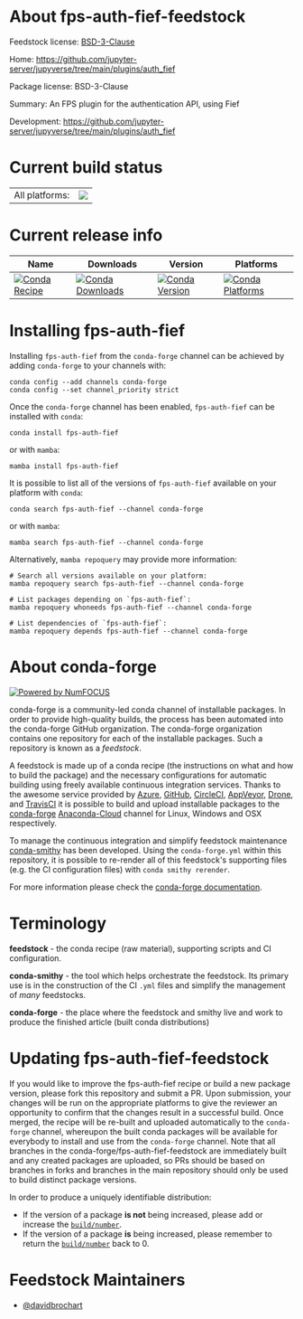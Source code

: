 About fps-auth-fief-feedstock
=============================

Feedstock license: [BSD-3-Clause](https://github.com/conda-forge/fps-auth-fief-feedstock/blob/main/LICENSE.txt)

Home: https://github.com/jupyter-server/jupyverse/tree/main/plugins/auth_fief

Package license: BSD-3-Clause

Summary: An FPS plugin for the authentication API, using Fief

Development: https://github.com/jupyter-server/jupyverse/tree/main/plugins/auth_fief

Current build status
====================


<table><tr><td>All platforms:</td>
    <td>
      <a href="https://dev.azure.com/conda-forge/feedstock-builds/_build/latest?definitionId=17268&branchName=main">
        <img src="https://dev.azure.com/conda-forge/feedstock-builds/_apis/build/status/fps-auth-fief-feedstock?branchName=main">
      </a>
    </td>
  </tr>
</table>

Current release info
====================

| Name | Downloads | Version | Platforms |
| --- | --- | --- | --- |
| [![Conda Recipe](https://img.shields.io/badge/recipe-fps--auth--fief-green.svg)](https://anaconda.org/conda-forge/fps-auth-fief) | [![Conda Downloads](https://img.shields.io/conda/dn/conda-forge/fps-auth-fief.svg)](https://anaconda.org/conda-forge/fps-auth-fief) | [![Conda Version](https://img.shields.io/conda/vn/conda-forge/fps-auth-fief.svg)](https://anaconda.org/conda-forge/fps-auth-fief) | [![Conda Platforms](https://img.shields.io/conda/pn/conda-forge/fps-auth-fief.svg)](https://anaconda.org/conda-forge/fps-auth-fief) |

Installing fps-auth-fief
========================

Installing `fps-auth-fief` from the `conda-forge` channel can be achieved by adding `conda-forge` to your channels with:

```
conda config --add channels conda-forge
conda config --set channel_priority strict
```

Once the `conda-forge` channel has been enabled, `fps-auth-fief` can be installed with `conda`:

```
conda install fps-auth-fief
```

or with `mamba`:

```
mamba install fps-auth-fief
```

It is possible to list all of the versions of `fps-auth-fief` available on your platform with `conda`:

```
conda search fps-auth-fief --channel conda-forge
```

or with `mamba`:

```
mamba search fps-auth-fief --channel conda-forge
```

Alternatively, `mamba repoquery` may provide more information:

```
# Search all versions available on your platform:
mamba repoquery search fps-auth-fief --channel conda-forge

# List packages depending on `fps-auth-fief`:
mamba repoquery whoneeds fps-auth-fief --channel conda-forge

# List dependencies of `fps-auth-fief`:
mamba repoquery depends fps-auth-fief --channel conda-forge
```


About conda-forge
=================

[![Powered by
NumFOCUS](https://img.shields.io/badge/powered%20by-NumFOCUS-orange.svg?style=flat&colorA=E1523D&colorB=007D8A)](https://numfocus.org)

conda-forge is a community-led conda channel of installable packages.
In order to provide high-quality builds, the process has been automated into the
conda-forge GitHub organization. The conda-forge organization contains one repository
for each of the installable packages. Such a repository is known as a *feedstock*.

A feedstock is made up of a conda recipe (the instructions on what and how to build
the package) and the necessary configurations for automatic building using freely
available continuous integration services. Thanks to the awesome service provided by
[Azure](https://azure.microsoft.com/en-us/services/devops/), [GitHub](https://github.com/),
[CircleCI](https://circleci.com/), [AppVeyor](https://www.appveyor.com/),
[Drone](https://cloud.drone.io/welcome), and [TravisCI](https://travis-ci.com/)
it is possible to build and upload installable packages to the
[conda-forge](https://anaconda.org/conda-forge) [Anaconda-Cloud](https://anaconda.org/)
channel for Linux, Windows and OSX respectively.

To manage the continuous integration and simplify feedstock maintenance
[conda-smithy](https://github.com/conda-forge/conda-smithy) has been developed.
Using the ``conda-forge.yml`` within this repository, it is possible to re-render all of
this feedstock's supporting files (e.g. the CI configuration files) with ``conda smithy rerender``.

For more information please check the [conda-forge documentation](https://conda-forge.org/docs/).

Terminology
===========

**feedstock** - the conda recipe (raw material), supporting scripts and CI configuration.

**conda-smithy** - the tool which helps orchestrate the feedstock.
                   Its primary use is in the construction of the CI ``.yml`` files
                   and simplify the management of *many* feedstocks.

**conda-forge** - the place where the feedstock and smithy live and work to
                  produce the finished article (built conda distributions)


Updating fps-auth-fief-feedstock
================================

If you would like to improve the fps-auth-fief recipe or build a new
package version, please fork this repository and submit a PR. Upon submission,
your changes will be run on the appropriate platforms to give the reviewer an
opportunity to confirm that the changes result in a successful build. Once
merged, the recipe will be re-built and uploaded automatically to the
`conda-forge` channel, whereupon the built conda packages will be available for
everybody to install and use from the `conda-forge` channel.
Note that all branches in the conda-forge/fps-auth-fief-feedstock are
immediately built and any created packages are uploaded, so PRs should be based
on branches in forks and branches in the main repository should only be used to
build distinct package versions.

In order to produce a uniquely identifiable distribution:
 * If the version of a package **is not** being increased, please add or increase
   the [``build/number``](https://docs.conda.io/projects/conda-build/en/latest/resources/define-metadata.html#build-number-and-string).
 * If the version of a package **is** being increased, please remember to return
   the [``build/number``](https://docs.conda.io/projects/conda-build/en/latest/resources/define-metadata.html#build-number-and-string)
   back to 0.

Feedstock Maintainers
=====================

* [@davidbrochart](https://github.com/davidbrochart/)

